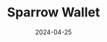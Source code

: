 ---
title: Sparrow Wallet
appId: sparrow
authors:
- danny
released: 2020-09-02
discontinued: 
updated: 2024-04-25
version: 1.8.6
provider: Craig Raw
providerWebsite: 
website: https://www.sparrowwallet.com/
repository: https://github.com/sparrowwallet/sparrow/
issue: 
icon: sparrow.png
bugbounty: 
meta: ok
verdict: wip
date: 2024-04-25
reviewArchive:
twitter: SparrowWallet
social:
features:
---
